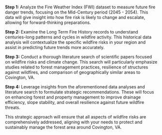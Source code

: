 **Step 1:** Analyze the Fire Weather Index (FWI) dataset to measure future fire danger trends, focusing on the Mid-Century period (2045 - 2054). This data will give insight into how fire risk is likely to change and escalate, allowing for forward-thinking preparations.

**Step 2:** Examine the Long Term Fire History records to understand centuries-long patterns and cycles in wildfire activity. This historical data analysis will contextualize the specific wildfire risks in your region and assist in predicting future trends more accurately.

**Step 3:** Conduct a thorough literature search of scientific papers focused on wildfire risks and climate change. This search will particularly emphasize studies related to forest management practices, resilience of structures against wildfires, and comparison of geographically similar areas to Covington, VA.

**Step 4:** Leverage insights from the aforementioned data analyses and literature search to formulate strategic recommendations. These will focus on enhancing forest and property management to improve drainage efficiency, slope stability, and overall resilience against future wildfire threats.

This strategic approach will ensure that all aspects of wildfire risks are comprehensively addressed, aligning with your needs to protect and sustainably manage the forest area around Covington, VA.